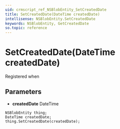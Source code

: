 ```yaml
---
uid: crmscript_ref_NSBlobEntity_SetCreatedDate
title: SetCreatedDate(DateTime createdDate)
intellisense: NSBlobEntity.SetCreatedDate
keywords: NSBlobEntity, GetCreatedDate
so.topic: reference
---
```


# SetCreatedDate(DateTime createdDate)

Registered when

## Parameters

* **createdDate** DateTime

```crmscript
NSBlobEntity thing;
DateTime createdDate;
thing.SetCreatedDate(createdDate);
```

